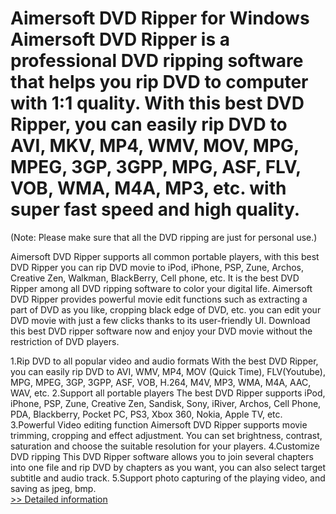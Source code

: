 # Aimersoft DVD Ripper for Windows<br />Aimersoft DVD Ripper is a professional DVD ripping software that helps you rip DVD to computer with 1:1 quality. With this best DVD Ripper, you can easily rip DVD to AVI, MKV, MP4, WMV, MOV, MPG, MPEG, 3GP, 3GPP, MPG, ASF, FLV, VOB, WMA, M4A, MP3, etc. with super fast speed and high quality.
(Note: Please make sure that all the DVD ripping are just for personal use.)

Aimersoft DVD Ripper supports all common portable players, with this best DVD Ripper you can rip DVD movie to iPod, iPhone, PSP, Zune, Archos, Creative Zen, Walkman, BlackBerry, Cell phone, etc. It is the best DVD Ripper among all DVD ripping software to color your digital life.
Aimersoft DVD Ripper provides powerful movie edit functions such as extracting a part of DVD as you like, cropping black edge of DVD, etc. you can edit your DVD movie with just a few clicks thanks to its user-friendly UI. Download this best DVD ripper software now and enjoy your DVD movie without the restriction of DVD players.

1.Rip DVD to all popular video and audio formats
With the best DVD Ripper, you can easily rip DVD to AVI, WMV, MP4, MOV (Quick Time), FLV(Youtube), MPG, MPEG, 3GP, 3GPP, ASF, VOB, H.264, M4V, MP3, WMA, M4A, AAC, WAV, etc.
2.Support all portable players
The best DVD Ripper supports iPod, iPhone, PSP, Zune, Creative Zen, Sandisk, Sony, iRiver, Archos, Cell Phone, PDA, Blackberry, Pocket PC, PS3, Xbox 360, Nokia, Apple TV, etc.
3.Powerful Video editing function
Aimersoft DVD Ripper supports movie trimming, cropping and effect adjustment. You can set brightness, contrast, saturation and choose the suitable resolution for your players.
4.Customize DVD ripping
This DVD Ripper software allows you to join several chapters into one file and rip DVD by chapters as you want, you can also select target subtitle and audio track. 5.Support photo capturing of the playing video, and saving as jpeg, bmp.<br />[>> Detailed information](https://secure.shareit.com/shareit/product.html?productid=300952393&affiliateid=200057808)
